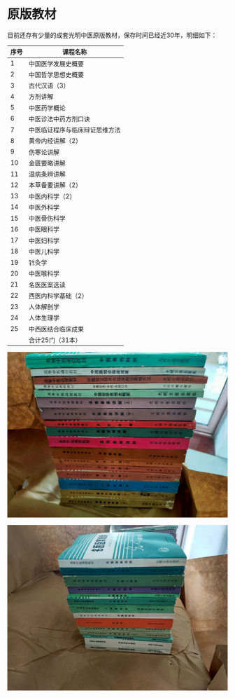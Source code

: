 # 原版教材

目前还存有少量的成套光明中医原版教材，保存时间已经近30年，明细如下：

| 序号 | 课程名称                       |
| ---- | ------------------------------ |
| 1    | 中国医学发展史概要             |
| 2    | 中国哲学思想史概要             |
| 3    | 古代汉语（3）                  |
| 4    | 方剂讲解                       |
| 5    | 中医药学概论                   |
| 6    | 中医诊法中药方剂口诀           |
| 7    | 中医临证程序与临床辩证思维方法 |
| 8    | 黄帝内经讲解（2）              |
| 9    | 伤寒论讲解                     |
| 10   | 金匮要略讲解                   |
| 11   | 温病条辨讲解                   |
| 12   | 本草备要讲解（2）              |
| 13   | 中医内科学（2）                |
| 14   | 中医外科学                     |
| 15   | 中医骨伤科学                   |
| 16   | 中医眼科学                     |
| 17   | 中医妇科学                     |
| 18   | 中医儿科学                     |
| 19   | 针灸学                         |
| 20   | 中医喉科学                     |
| 21   | 名医医案选读                   |
| 22   | 西医内科学基础（2）            |
| 23   | 人体解剖学                     |
| 24   | 人体生理学                     |
| 25   | 中西医结合临床成果             |
|      | 合计25门（31本）               |





![](./img/yuanban2.jpg)



![](./img/yuanban3.jpg)
